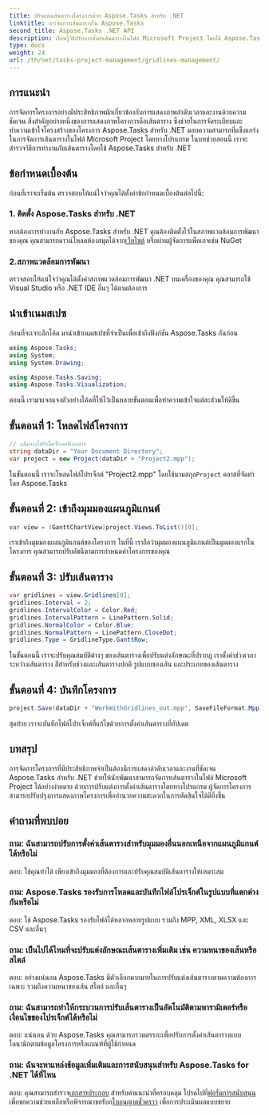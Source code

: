 ```yaml
---
title: ปรับแต่งเส้นตารางโครงการด้วย Aspose.Tasks สำหรับ .NET
linktitle: การจัดการเส้นตารางใน Aspose.Tasks
second_title: Aspose.Tasks .NET API
description: เรียนรู้วิธีปรับการตั้งค่าเส้นตารางในไฟล์ Microsoft Project โดยใช้ Aspose.Tasks สำหรับ .NET การแสดงภาพโครงการ และประสิทธิภาพการจัดการโดยทางโปรแกรม
type: docs
weight: 24
url: /th/net/tasks-project-management/gridlines-management/
---
```

## การแนะนำ
การจัดการโครงการอย่างมีประสิทธิภาพมักเกี่ยวข้องกับการแสดงภาพลำดับเวลาและงานด้วยความชัดเจน สิ่งสำคัญอย่างหนึ่งของการแสดงภาพโครงการคือเส้นตาราง ซึ่งช่วยในการจัดระเบียบและทำความเข้าใจโครงสร้างของโครงการ Aspose.Tasks สำหรับ .NET มอบความสามารถที่แข็งแกร่งในการจัดการเส้นตารางในไฟล์ Microsoft Project โดยทางโปรแกรม ในบทช่วยสอนนี้ เราจะสำรวจวิธีการทำงานกับเส้นตารางโดยใช้ Aspose.Tasks สำหรับ .NET
## ข้อกำหนดเบื้องต้น
ก่อนที่เราจะเริ่มต้น ตรวจสอบให้แน่ใจว่าคุณได้ตั้งค่าข้อกำหนดเบื้องต้นต่อไปนี้:
### 1. ติดตั้ง Aspose.Tasks สำหรับ .NET
หากต้องการทำงานกับ Aspose.Tasks สำหรับ .NET คุณต้องติดตั้งไว้ในสภาพแวดล้อมการพัฒนาของคุณ คุณสามารถดาวน์โหลดห้องสมุดได้จาก[เว็บไซต์](https://releases.aspose.com/tasks/net/) หรือผ่านผู้จัดการแพ็คเกจเช่น NuGet
### 2.สภาพแวดล้อมการพัฒนา
ตรวจสอบให้แน่ใจว่าคุณได้ตั้งค่าสภาพแวดล้อมการพัฒนา .NET บนเครื่องของคุณ คุณสามารถใช้ Visual Studio หรือ .NET IDE อื่นๆ ได้ตามต้องการ
## นำเข้าเนมสเปซ
ก่อนที่จะเจาะลึกโค้ด มานำเข้าเนมสเปซที่จำเป็นเพื่อเข้าถึงฟังก์ชัน Aspose.Tasks กันก่อน

```csharp
using Aspose.Tasks;
using System;
using System.Drawing;

using Aspose.Tasks.Saving;
using Aspose.Tasks.Visualization;
```

ตอนนี้ เรามาแจกแจงตัวอย่างโค้ดที่ให้ไว้เป็นหลายขั้นตอนเพื่อทำความเข้าใจแต่ละส่วนให้ดีขึ้น
## ขั้นตอนที่ 1: โหลดไฟล์โครงการ
```csharp
// เส้นทางไปยังไดเร็กทอรีเอกสาร
string dataDir = "Your Document Directory";
var project = new Project(dataDir + "Project2.mpp");
```
 ในขั้นตอนนี้ เราจะโหลดไฟล์โปรเจ็กต์ "Project2.mpp" โดยใช้นามสกุล`Project` คลาสที่จัดทำโดย Aspose.Tasks
## ขั้นตอนที่ 2: เข้าถึงมุมมองแผนภูมิแกนต์
```csharp
var view = (GanttChartView)project.Views.ToList()[0];
```
เราเข้าถึงมุมมองแผนภูมิแกนต์ของโครงการ ในที่นี้ เราถือว่ามุมมองแผนภูมิแกนต์เป็นมุมมองแรกในโครงการ คุณสามารถปรับดัชนีตามการกำหนดค่าโครงการของคุณ
## ขั้นตอนที่ 3: ปรับเส้นตาราง
```csharp
var gridlines = view.Gridlines[0];
gridlines.Interval = 2;
gridlines.IntervalColor = Color.Red;
gridlines.IntervalPattern = LinePattern.Solid;
gridlines.NormalColor = Color.Blue;
gridlines.NormalPattern = LinePattern.CloseDot;
gridlines.Type = GridlineType.GanttRow;
```
ในขั้นตอนนี้ เราจะปรับคุณสมบัติต่างๆ ของเส้นตารางเพื่อปรับแต่งลักษณะที่ปรากฏ เราตั้งค่าช่วงเวลาระหว่างเส้นตาราง สีสำหรับช่วงและเส้นตารางปกติ รูปแบบของเส้น และประเภทของเส้นตาราง
## ขั้นตอนที่ 4: บันทึกโครงการ
```csharp
project.Save(dataDir + "WorkWithGridlines_out.mpp", SaveFileFormat.Mpp);
```
สุดท้าย เราจะบันทึกไฟล์โปรเจ็กต์ที่แก้ไขด้วยการตั้งค่าเส้นตารางที่อัปเดต
## บทสรุป
การจัดการโครงการที่มีประสิทธิภาพจำเป็นต้องมีการแสดงลำดับเวลาและงานที่ชัดเจน Aspose.Tasks สำหรับ .NET ช่วยให้นักพัฒนาสามารถจัดการเส้นตารางในไฟล์ Microsoft Project ได้อย่างง่ายดาย ด้วยการปรับแต่งการตั้งค่าเส้นตารางโดยทางโปรแกรม ผู้จัดการโครงการสามารถปรับปรุงการแสดงภาพโครงการเพื่ออำนวยความสะดวกในการตัดสินใจได้ดียิ่งขึ้น
## คำถามที่พบบ่อย
### ถาม: ฉันสามารถปรับการตั้งค่าเส้นตารางสำหรับมุมมองอื่นนอกเหนือจากแผนภูมิแกนต์ได้หรือไม่
ตอบ: ใช่คุณทำได้ เพียงเข้าถึงมุมมองที่ต้องการและปรับคุณสมบัติเส้นตารางให้เหมาะสม
### ถาม: Aspose.Tasks รองรับการโหลดและบันทึกไฟล์โปรเจ็กต์ในรูปแบบที่แตกต่างกันหรือไม่
ตอบ: ใช่ Aspose.Tasks รองรับไฟล์ได้หลากหลายรูปแบบ รวมถึง MPP, XML, XLSX และ CSV และอื่นๆ
### ถาม: เป็นไปได้ไหมที่จะปรับแต่งลักษณะเส้นตารางเพิ่มเติม เช่น ความหนาของเส้นหรือสไตล์
ตอบ: อย่างแน่นอน Aspose.Tasks มีตัวเลือกมากมายในการปรับแต่งเส้นตารางตามความต้องการเฉพาะ รวมถึงความหนาของเส้น สไตล์ และอื่นๆ
### ถาม: ฉันสามารถทำให้กระบวนการปรับเส้นตารางเป็นอัตโนมัติตามพารามิเตอร์หรือเงื่อนไขของโปรเจ็กต์ได้หรือไม่
ตอบ: แน่นอน ด้วย Aspose.Tasks คุณสามารถรวมตรรกะเพื่อปรับการตั้งค่าเส้นตารางแบบไดนามิกตามข้อมูลโครงการหรือเกณฑ์ที่ผู้ใช้กำหนด
### ถาม: ฉันจะหาแหล่งข้อมูลเพิ่มเติมและการสนับสนุนสำหรับ Aspose.Tasks for .NET ได้ที่ไหน
 ตอบ: คุณสามารถสำรวจ[เอกสารประกอบ](https://reference.aspose.com/tasks/net/) สำหรับคำแนะนำที่ครอบคลุม โปรดไปที่[ฟอรั่มการสนับสนุน](https://forum.aspose.com/c/tasks/15) เพื่อขอความช่วยเหลือหรือพิจารณาขอรับก[ใบอนุญาตชั่วคราว](https://purchase.aspose.com/temporary-license/) เพื่อการประเมินผลแบบขยาย